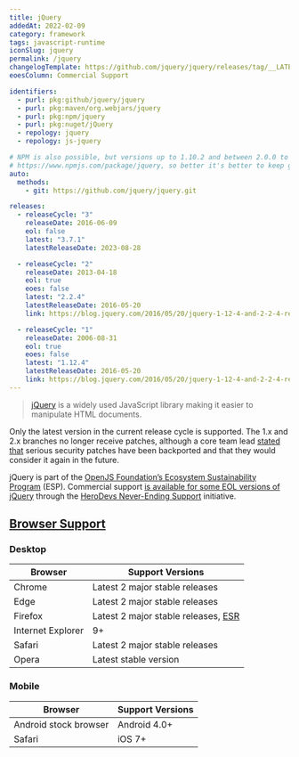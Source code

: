 ```yaml
---
title: jQuery
addedAt: 2022-02-09
category: framework
tags: javascript-runtime
iconSlug: jquery
permalink: /jquery
changelogTemplate: https://github.com/jquery/jquery/releases/tag/__LATEST__
eoesColumn: Commercial Support

identifiers:
  - purl: pkg:github/jquery/jquery
  - purl: pkg:maven/org.webjars/jquery
  - purl: pkg:npm/jquery
  - purl: pkg:nuget/jQuery
  - repology: jquery
  - repology: js-jquery

# NPM is also possible, but versions up to 1.10.2 and between 2.0.0 to 2.0.3 are not on
# https://www.npmjs.com/package/jquery, so better it's better to keep git.
auto:
  methods:
    - git: https://github.com/jquery/jquery.git

releases:
  - releaseCycle: "3"
    releaseDate: 2016-06-09
    eol: false
    latest: "3.7.1"
    latestReleaseDate: 2023-08-28

  - releaseCycle: "2"
    releaseDate: 2013-04-18
    eol: true
    eoes: false
    latest: "2.2.4"
    latestReleaseDate: 2016-05-20
    link: https://blog.jquery.com/2016/05/20/jquery-1-12-4-and-2-2-4-released/

  - releaseCycle: "1"
    releaseDate: 2006-08-31
    eol: true
    eoes: false
    latest: "1.12.4"
    latestReleaseDate: 2016-05-20
    link: https://blog.jquery.com/2016/05/20/jquery-1-12-4-and-2-2-4-released/
---
```


> [jQuery](https://jquery.com/) is a widely used JavaScript library making it easier to manipulate HTML documents.

Only the latest version in the current release cycle is supported.
The 1.x and 2.x branches no longer receive patches,
although a core team lead [stated that](https://github.com/jquery/jquery/issues/5322#issuecomment-1719939675)
serious security patches have been backported and that they would consider it again in the future.

jQuery is part of the [OpenJS Foundation’s Ecosystem Sustainability Program](https://openjsf.org/ecosystem-sustainability-program) (ESP).
Commercial support [is available for some EOL versions of jQuery](https://jquery.com/support/#commercial-support)
through the [HeroDevs Never-Ending Support](https://www.herodevs.com/support/jquery-nes) initiative.

## [Browser Support](https://jquery.com/browser-support/)

### Desktop

| Browser           | Support Versions                                                                                |
| ----------------- | ----------------------------------------------------------------------------------------------- |
| Chrome            | Latest 2 major stable releases                                                                  |
| Edge              | Latest 2 major stable releases                                                                  |
| Firefox           | Latest 2 major stable releases, [ESR](https://support.mozilla.org/kb/firefox-esr-release-cycle) |
| Internet Explorer | 9+                                                                                              |
| Safari            | Latest 2 major stable releases                                                                  |
| Opera             | Latest stable version                                                                           |

### Mobile

| Browser               | Support Versions |
| --------------------- | ---------------- |
| Android stock browser | Android 4.0+     |
| Safari                | iOS 7+           |
